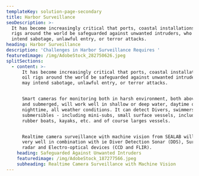 ```yaml
---
templateKey: solution-page-secondary
title: Harbor Surveillance
seoDescription: >-
  It has become increasingly critical that ports, coastal installations, and oil
  rigs around the world be safeguarded against unwanted intruders, who may
  intend sabotage, unlawful entry, or terror attacks.
heading: Harbor Surveillance
description: 'Challenges in Harbor Surveillance Requires '
featuredimage: /img/AdobeStock_282750626.jpeg
splitSections:
  - content: >-
      It has become increasingly critical that ports, coastal installations, and
      oil rigs around the world be safeguarded against unwanted intruders, who
      may intend sabotage, unlawful entry, or terror attacks.


      Smart cameras for monitoring both in harsh environment, both above surface
      and submerged, will work well in shallow or deep water, daytime or
      nighttime, all weather conditions. It can detect Divers, swimmers,
      submersibles - including mini-subs, small surface vessels, including
      rubber boats, kayaks, etc. and of course larges vessels.


      Realtime camera surveillance with machine vision from SEALAB will work
      very well in combination with ie Diver Detection Sonar (DDS), Surveillance
      radar and Electro-optical devices (CCD and FLIR).
    heading: Safeguarded Against Unwanted Intruders
    featuredimage: /img/AdobeStock_187277566.jpeg
    subheading: Realtime Camera Surveillance with Machine Vision
---
```


